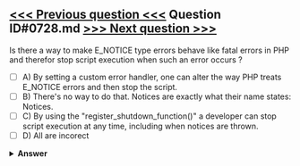 [<<< Previous question <<<](0727.md)   Question ID#0728.md   [>>> Next question >>>](0729.md)
---

Is there a way to make E_NOTICE type errors behave like fatal errors in PHP and therefor stop script execution when such an error occurs ?

- [ ] A) By setting a custom error handler, one can alter the way PHP treats E_NOTICE errors and then stop the script.
- [ ] B) There's no way to do that. Notices are exactly what their name states: Notices.
- [ ] C) By using the "register_shutdown_function()" a developer can stop script execution at any time, including when notices are thrown.
- [ ] D) All are incorect

<details><summary><b>Answer</b></summary>
<p>
  Answer: <strong>A</strong>
</p>
</details>
